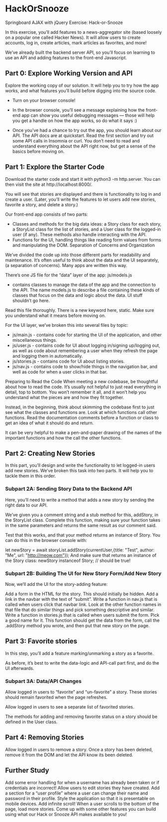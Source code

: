 # HackOrSnooze
Springboard AJAX with jQuery Exercise: Hack-or-Snooze

In this exercise, you’ll add features to a news-aggregator site (based loosely on a popular one called Hacker News). It will allow users to create accounts, log in, create articles, mark articles as favorites, and more!

We’ve already built the backend server API, so you’ll focus on learning to use an API and adding features to the front-end Javascript.

## Part 0: Explore Working Version and API
Explore the working copy of our solution. It will help you to try how the app works, and what features you’ll build before digging into the source code.

- Turn on your browser console!

- In the browser console, you’ll see a message explaining how the front-end app can show you useful debugging messages — those will help you get a handle on how the app works, so do what it says :)

- Once you’ve had a chance to try out the app, you should learn about our API. The API docs are at quickstart. Read the first section and try out some API calls in Insomnia or curl. You don’t need to read and understand everything about the API right now, but get a sense of the basics before moving on.

## Part 1: Explore the Starter Code
Download the starter code and start it with python3 -m http.server. You can then visit the site at http://localhost:8000/.

You will see that stories are displayed and there is functionality to log in and create a user. (Later, you’ll write the features to let users add new stories, favorite a story, and delete a story.)

Our front-end app consists of two parts:
- Classes and methods for the big data ideas: a Story class for each story, a StoryList class for the list of stories, and a User class for the logged-in user (if any). These methods also handle interacting with the API.
- Functions for the UI, handling things like reading form values from forms and manipulating the DOM.
Separation of Concerns and Organization

We’ve divided the code up into those different parts for readability and maintenance. It’s often useful to think about the data and the UI separately, (a separation of concerns). Many apps are written this way.

There’s one JS file for the “data” layer of the app: js/models.js
- contains classes to manage the data of the app and the connection to the API. The name models.js to describe a file containing these kinds of classes that focus on the data and logic about the data. UI stuff shouldn’t go here.

Read this file thoroughly. There is a new keyword here, static. Make sure you understand what it means before moving on.

For the UI layer, we’ve broken this into several files by topic:

- js/main.js - contains code for starting the UI of the application, and other miscellaneous things.
- js/user.js - contains code for UI about logging in/signing up/logging out, as well as code about remembering a user when they refresh the page and logging them in automatically.
- js/stories.js - contains code for UI about listing stories.
- js/nav.js - contains code to show/hide things in the navigation bar, and well as code for when a user clicks in that bar.

Preparing to Read the Code
When meeting a new codebase, be thoughtful about how to read the code. It’s usually not helpful to just read everything in detail, top to bottom. You won’t remember it all, and it won’t help you understand what the pieces are and how they fit together.

Instead, in the beginning, think about skimming the codebase first to just see what the classes and functions are. Look at which functions call other functions. Read the documentation comments before a function or class to get an idea of what it should do and return.

It can be very helpful to make a pen-and-paper drawing of the names of the important functions and how the call the other functions.

## Part 2: Creating New Stories
In this part, you’ll design and write the functionality to let logged-in users add new stories. We’ve broken this task into two parts. It will help you to tackle them in this order.

### Subpart 2A: Sending Story Data to the Backend API
Here, you’ll need to write a method that adds a new story by sending the right data to our API.

We’ve given you a comment string and a stub method for this, addStory, in the StoryList class. Complete this function, making sure your function takes in the same parameters and returns the same result as our comment said.

Test that this works, and that your method returns an instance of Story. You can do this in the browser console with:

let newStory = await storyList.addStory(currentUser,{title: "Test", author: "Me", url: "http://meow.com"});
And make sure that returns an instance of the Story class: newStory instanceof Story; // should be true!

### Subpart 2B: Building The UI for New Story Form/Add New Story
Now, we’ll add the UI for the story-adding feature:

Add a form in the HTML for the story. This should initially be hidden.
Add a link in the navbar with the text of “submit”.
Write a function in nav.js that is called when users click that navbar link. Look at the other function names in that file that do similar things and pick something descriptive and similar.
Write a function in stories.js that is called when users submit the form. Pick a good name for it. This function should get the data from the form, call the .addStory method you wrote, and then put that new story on the page.

## Part 3: Favorite stories
In this step, you’ll add a feature marking/unmarking a story as a favorite.

As before, it’s best to write the data-logic and API-call part first, and do the UI afterwards.

### Subpart 3A: Data/API Changes
Allow logged in users to “favorite” and “un-favorite” a story. These stories should remain favorited when the page refreshes.

Allow logged in users to see a separate list of favorited stories.

The methods for adding and removing favorite status on a story should be defined in the User class.

## Part 4: Removing Stories
Allow logged in users to remove a story. Once a story has been deleted, remove it from the DOM and let the API know its been deleted.

## Further Study
Add some error handling for when a username has already been taken or if credentials are incorrect!
Allow users to edit stories they have created.
Add a section for a “user profile” where a user can change their name and password in their profile.
Style the application so that it is presentable on mobile devices.
Add infinite scroll! When a user scrolls to the bottom of the page, load more stories.
Come up with some other features you can build using what our Hack or Snooze API makes available to you!
